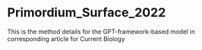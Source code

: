 # Primordium_Surface_2022
This is the method details for the GPT-framework-based model in corresponding article for Current Biology

